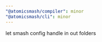 ```yaml
---
"@atomicsmash/compiler": minor
"@atomicsmash/cli": minor
---
```


let smash config handle in out folders

